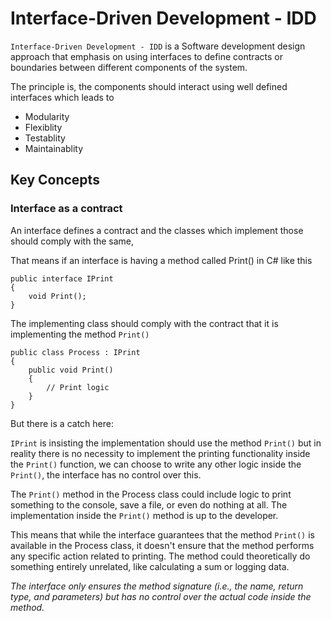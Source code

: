 # Interface-Driven Development - IDD

`Interface-Driven Development - IDD` is a Software development design approach that emphasis on using interfaces to define contracts or boundaries between different components of the system.

The principle is, the components should interact using well defined interfaces which leads to 

- Modularity
- Flexiblity
- Testablity
- Maintainablity

## Key Concepts

### Interface as a contract

An interface defines a contract and the classes which implement those should comply with the same,

That means if an interface is having a method called Print() in C# like this

```
public interface IPrint
{
	void Print();
}
```

The implementing class should comply with the contract that it is implementing the method `Print()`

```
public class Process : IPrint
{
	public void Print()
	{
		// Print logic
	}
}
```

But there is a catch here:

`IPrint` is insisting the implementation should use the method `Print()` but in reality there is no necessity to implement the printing functionality inside the `Print()` function, we can choose to write any other logic inside the `Print()`, the interface has no control over this.

The `Print()` method in the Process class could include logic to print something to the console, save a file, or even do nothing at all. The implementation inside the `Print()` method is up to the developer.

This means that while the interface guarantees that the method `Print()` is available in the Process class, it doesn't ensure that the method performs any specific action related to printing. The method could theoretically do something entirely unrelated, like calculating a sum or logging data.

_The interface only ensures the method signature (i.e., the name, return type, and parameters) but has no control over the actual code inside the method._



